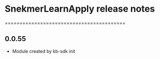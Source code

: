 # SnekmerLearnApply release notes
=========================================

0.0.55
-----
* Module created by kb-sdk init
